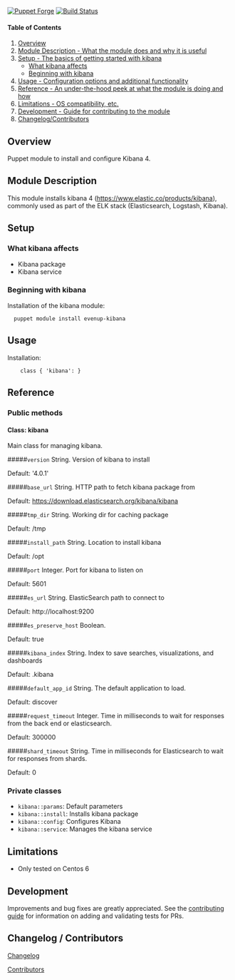 [![Puppet Forge](http://img.shields.io/puppetforge/v/evenup/kibana.svg)](https://forge.puppetlabs.com/evenup/kibana)
[![Build Status](https://travis-ci.org/evenup/evenup-kibana.png?branch=master)](https://travis-ci.org/evenup/evenup-kibana)

#### Table of Contents

1. [Overview](#overview)
2. [Module Description - What the module does and why it is useful](#module-description)
3. [Setup - The basics of getting started with kibana](#setup)
    * [What kibana affects](#what-kibana-affects)
    * [Beginning with kibana](#beginning-with-kibana)
4. [Usage - Configuration options and additional functionality](#usage)
5. [Reference - An under-the-hood peek at what the module is doing and how](#reference)
6. [Limitations - OS compatibility, etc.](#limitations)
7. [Development - Guide for contributing to the module](#development)
8. [Changelog/Contributors](#changelog-contributors)


## Overview

Puppet module to install and configure Kibana 4.

## Module Description

This module installs kibana 4 (https://www.elastic.co/products/kibana), commonly used as part of the ELK stack (Elasticsearch, Logstash, Kibana).

## Setup

### What kibana affects

* Kibana package
* Kibana service

### Beginning with kibana

Installation of the kibana module:

```
  puppet module install evenup-kibana
```

## Usage

Installation:

```puppet
    class { 'kibana': }
```

## Reference

### Public methods

#### Class: kibana

Main class for managing kibana.

#####`version`
String.  Version of kibana to install

Default: '4.0.1'

#####`base_url`
String.  HTTP path to fetch kibana package from

Default: https://download.elasticsearch.org/kibana/kibana


#####`tmp_dir`
String.  Working dir for caching package

Default: /tmp


#####`install_path`
String.  Location to install kibana

Default: /opt


#####`port`
Integer.  Port for kibana to listen on

Default: 5601


#####`es_url`
String.  ElasticSearch path to connect to

Default: http://localhost:9200


#####`es_preserve_host`
Boolean.

Default: true


#####`kibana_index`
String.  Index to save searches, visualizations, and dashboards

Default: .kibana


#####`default_app_id`
String.  The default application to load.

Default: discover


#####`request_timeout`
Integer.  Time in milliseconds to wait for responses from the back end or elasticsearch.

Default: 300000


#####`shard_timeout`
String.  Time in milliseconds for Elasticsearch to wait for responses from shards.

Default: 0


### Private classes

* `kibana::params`: Default parameters
* `kibana::install`: Installs kibana package
* `kibana::config`: Configures Kibana
* `kibana::service`: Manages the kibana service

## Limitations

* Only tested on Centos 6

## Development

Improvements and bug fixes are greatly appreciated.  See the [contributing guide](https://github.com/evenup/evenup-kibana/CONTRIBUTING.md) for
information on adding and validating tests for PRs.


## Changelog / Contributors

[Changelog](https://github.com/evenup/evenup-kibana/blob/master/CHANGELOG)

[Contributors](https://github.com/evenup/evenup-kibana/graphs/contributors)
